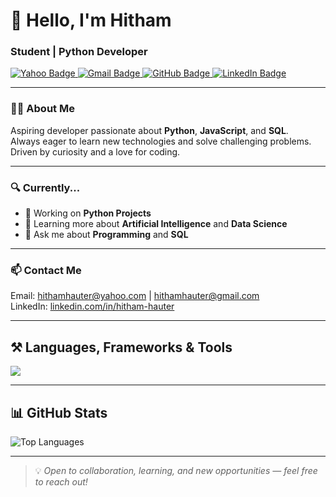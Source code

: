 <h1 align="left">👋 Hello, I'm Hitham</h1>
<h3 align="left">Student | Python Developer</h3>

<div align="left"> 
  <a href="mailto:hithamhauter@yahoo.com" target="_blank">
    <img src="https://img.shields.io/badge/Yahoo-6001D2?style=for-the-badge&logo=yahoo&logoColor=white" alt="Yahoo Badge" />
  </a> 
  <a href="mailto:hithamhauter@gmail.com" target="_blank">
    <img src="https://img.shields.io/badge/Gmail-D14836?style=for-the-badge&logo=gmail&logoColor=white" alt="Gmail Badge" />
  </a>
  <a href="https://github.com/hitham86" target="_blank">
    <img src="https://img.shields.io/badge/GitHub-181717?style=for-the-badge&logo=github&logoColor=white" alt="GitHub Badge" />
  </a>
  <a href="https://www.linkedin.com/in/hitham-hauter" target="_blank">
    <img src="https://img.shields.io/badge/LinkedIn-0077B5?style=for-the-badge&logo=linkedin&logoColor=white" alt="LinkedIn Badge" />
  </a>
</div>

---

### 🙋‍♂️ About Me

Aspiring developer passionate about **Python**, **JavaScript**, and **SQL**.  
Always eager to learn new technologies and solve challenging problems.  
Driven by curiosity and a love for coding.

---

### 🔍 Currently...

- 🔭 Working on **Python Projects**
- 🌱 Learning more about **Artificial Intelligence** and **Data Science**
- 💬 Ask me about **Programming** and **SQL**

---

### 📫 Contact Me

Email: [hithamhauter@yahoo.com](mailto:hithamhauter@yahoo.com) | [hithamhauter@gmail.com](mailto:hithamhauter@gmail.com)  
LinkedIn: [linkedin.com/in/hitham-hauter](https://www.linkedin.com/in/hitham-hauter)

---

<h2 align="left">⚒️ Languages, Frameworks & Tools</h2>

<div align="left">
  <img src="https://skillicons.dev/icons?i=python,js,html,css,mysql,github,vscode" />
</div>

---

<h2 align="left">📊 GitHub Stats</h2>

![Top Languages](https://github-readme-stats.vercel.app/api/top-langs/?username=hitham86&show_icons=true&theme=radical)

---

> 💡 *Open to collaboration, learning, and new opportunities — feel free to reach out!*

